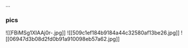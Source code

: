 ...



### pics
![[FBiMSg1XIAAj0r-.jpg]]
![[509c1ef184b9184a44c32580af13be26.jpg]]
![[06947d3b08d2fd0b91a910098eb57a62.jpg]]
